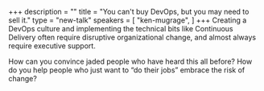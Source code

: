 +++
description = ""
title = "You can't buy DevOps, but you may need to sell it."
type = "new-talk"
speakers = [
        "ken-mugrage",
]
+++
Creating a DevOps culture and implementing the technical bits like Continuous Delivery often require disruptive organizational change, and almost always require executive support.

How can you convince jaded people who have heard this all before? How do you help people who just want to “do their jobs” embrace the risk of change?